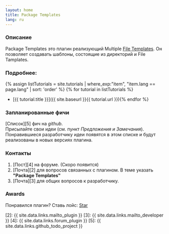 ```yaml
---
layout: home
title: Package Templates
lang: ru
---
```


### Описание
Package Templates это плагин реализующий Multiple [File Templates][1]. Он позволяет создавать шаблоны, состоящие из директорий и File Tamplates.

### Подробнее:
{% assign listTutorials = site.tutorials | where_exp:"item", "item.lang == page.lang" | sort: 'order' %}
{% for tutorial in listTutorials %}
* [{{ tutorial.title }}]({{ site.baseurl }}{{ tutorial.url }}){% endfor %}

### Запланированные фичи
[Список][5] фич на *github*.<br>
Присылайте свои идеи (см. пункт *Предложения и Замечания*). Понравившиеся разработчику идеи появятся в этом списке и будут реализованы в новых версиях плагина.

### Контакты

1. [Пост][4] на форуме. (Скоро появится)
2. [Почта][2] для вопросов связанных с плагином. В теме указать **"Package Templates"**
3. [Почта][3] для общих вопросов к разработчику.

### Awards
Понравился плагин? Ставь лойс: <a class="github-button" href="https://github.com/CeH9/PackageTemplates" data-icon="octicon-star" data-count-href="/CeH9/PackageTemplates/stargazers" data-count-api="/repos/CeH9/PackageTemplates#stargazers_count" data-count-aria-label="# stargazers on GitHub" aria-label="Star CeH9/PackageTemplates on GitHub">Star</a>

[1]: https://www.jetbrains.com/help/idea/2016.2/file-and-code-templates.html
[2]: {{ site.data.links.mailto_plugin }}
[3]: {{ site.data.links.mailto_developer }}
[4]: {{ site.data.links.forum_plugin }}
[5]: {{ site.data.links.github_todo_project }}